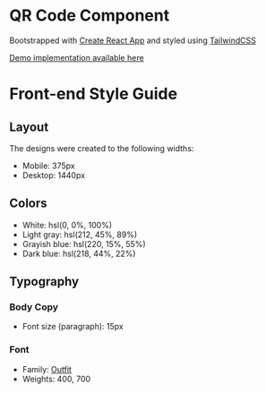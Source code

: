 # QR Code Component

Bootstrapped with [Create React App][react] and styled using [TailwindCSS][tailwind]

[Demo implementation available here][demo]

# Front-end Style Guide

## Layout

The designs were created to the following widths:

- Mobile: 375px
- Desktop: 1440px

## Colors

- White: hsl(0, 0%, 100%)
- Light gray: hsl(212, 45%, 89%)
- Grayish blue: hsl(220, 15%, 55%)
- Dark blue: hsl(218, 44%, 22%)

## Typography

### Body Copy

- Font size (paragraph): 15px

### Font

- Family: [Outfit](https://fonts.google.com/specimen/Outfit)
- Weights: 400, 700

[LINK SECTION]: <> (🤙 To stay clean 🧹 )
[tailwind]: https://tailwindcss.com/
[react]: https://reactjs.org/
[demo]: https://frontend-mentor-qr-code-component-sigma.vercel.app/
